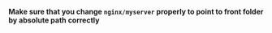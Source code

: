 **Make sure that you change `nginx/myserver` properly to point to front folder by absolute path correctly**